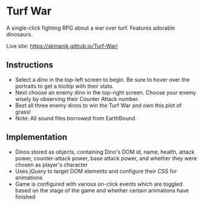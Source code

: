 # Turf War

A single-click fighting RPG about a war over turf. Features adorable dinosaurs.

Live site: https://skmanik.github.io/Turf-War/

## Instructions

* Select a dino in the top-left screen to begin. Be sure to hover over the portraits to get a tooltip with their stats. 
* Next choose an enemy dino in the top-right screen. Choose your enemy wisely by observing their Counter Attack number. 
* Best all three enemy dinos to win the Turf War and own this plot of grass! 
* Note: All sound files borrowed from EarthBound.

## Implementation

* Dinos stored as objects, containing Dino's DOM id, name, health, attack power, counter-attack power, base attack power, and whether they were chosen as player's character
* Uses jQuery to target DOM elements and configure their CSS for animations
* Game is configured with various on-click events which are toggled based on the stage of the game and whether certain animations have finished
